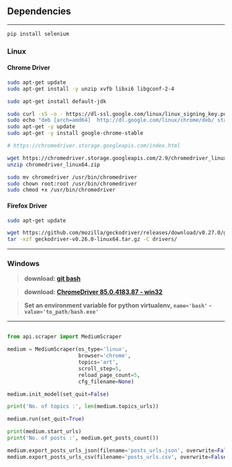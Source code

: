 ## Dependencies
------------

`pip install selenium`

### Linux

#### Chrome Driver

```bash
sudo apt-get update
sudo apt-get install -y unzip xvfb libxi6 libgconf-2-4

sudo apt-get install default-jdk

sudo curl -sS -o - https://dl-ssl.google.com/linux/linux_signing_key.pub | apt-key add
sudo echo "deb [arch=amd64]  http://dl.google.com/linux/chrome/deb/ stable main" >> /etc/apt/sources.list.d/google-chrome.list
sudo apt-get -y update
sudo apt-get -y install google-chrome-stable

# https://chromedriver.storage.googleapis.com/index.html

wget https://chromedriver.storage.googleapis.com/2.9/chromedriver_linux64.zip 
unzip chromedriver_linux64.zip

sudo mv chromedriver /usr/bin/chromedriver
sudo chown root:root /usr/bin/chromedriver
sudo chmod +x /usr/bin/chromedriver
```

#### Firefox Driver


```bash
sudo apt-get update

wget https://github.com/mozilla/geckodriver/releases/download/v0.27.0/geckodriver-v0.27.0-linux64.tar.gz
tar -xzf geckodriver-v0.26.0-linux64.tar.gz -C drivers/
```

-----------

### Windows

> **download: [git bash](https://git-scm.com/download/win)**

> **download: [ChromeDriver 85.0.4183.87 - win32](https://chromedriver.storage.googleapis.com/85.0.4183.87/chromedriver_win32.zip)**

> **Set an environment variable for python virtualenv, `name='bash'` - `value='to_path/bash.exe'`**


--------


```python

from api.scraper import MediumScraper

medium = MediumScraper(os_type='linux',
                       browser='chrome',
                       topics='art',
                       scroll_step=5,
                       reload_page_count=5,
                       cfg_filename=None)

medium.init_model(set_quit=False)

print('No. of topics :', len(medium.topics_urls))

medium.run(set_quit=True)

print(medium.start_urls)
print('No. of posts :', medium.get_posts_count())

medium.export_posts_urls_json(filename='posts_urls.json', overwrite=False, indent_level=3, sort_keys=False)
medium.export_posts_urls_csv(filename='posts_urls.csv', overwrite=False)


```